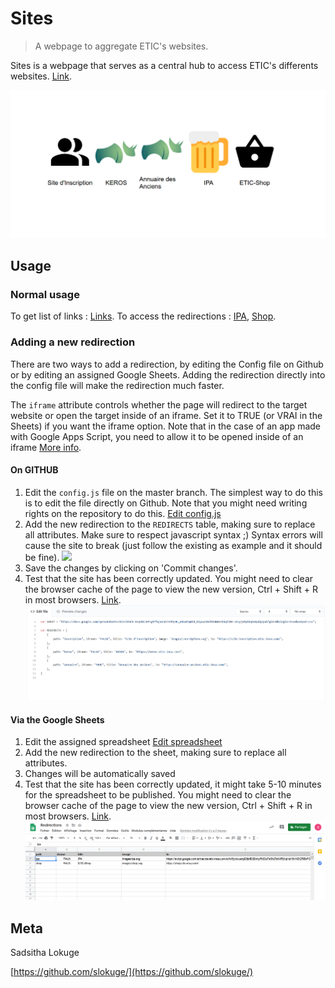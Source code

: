 # Sites
> A webpage to aggregate ETIC's websites.

Sites is a webpage that serves as a central hub to access ETIC's differents websites.
[Link](https://sites.etic-insa.com/).

![](screenshots/screenshot-1.png)

## Usage

### Normal usage

To get list of links : [Links](https://sites.etic-insa.com/).
To access the redirections : [IPA](https://sites.etic-insa.com/ipa), [Shop](https://sites.etic-insa.com/shop).

### Adding a new redirection

There are two ways to add a redirection, by editing the Config file on Github or by editing an assigned Google Sheets.
Adding the redirection directly into the config file will make the redirection much faster.

The `iframe` attribute controls whether the page will redirect to the target website or open the target inside of an iframe. Set it to TRUE (or VRAI in the Sheets) if you want the iframe option. Note that in the case of an app made with Google Apps Script, you need to allow it to be opened inside of an iframe [More info](https://developers.google.com/apps-script/reference/html/html-output#setXFrameOptionsMode(XFrameOptionsMode)).

#### On GITHUB

1. Edit the `config.js` file on the master branch. The simplest way to do this is to edit the file directly on Github. Note that you might need writing rights on the repository to do this. [Edit config.js](https://github.com/ETICINSATechnologies/Sites/edit/main/config.js)
2. Add the new redirection to the `REDIRECTS` table, making sure to replace all attributes. Make sure to respect javascript syntax ;) Syntax errors will cause the site to break (just follow the existing as example and it should be fine).
![](screenshots/github-add_product_2.png)
3. Save the changes by clicking on 'Commit changes'.
4. Test that the site has been correctly updated. You might need to clear the browser cache of the page to view the new version, Ctrl + Shift + R in most browsers. [Link](https://sites.etic-insa.com/).
![](screenshots/screenshot-2.png)

#### Via the Google Sheets

1. Edit the assigned spreadsheet [Edit spreadsheet](https://docs.google.com/spreadsheets/d/1Zsp2m42jozEn5IIjhzrrxWNrF6KXk2i9FA07lPZEG8A/edit?usp=sharing)
2. Add the new redirection to the sheet, making sure to replace all attributes.
3. Changes will be automatically saved
5. Test that the site has been correctly updated, it might take 5-10 minutes for the spreadsheet to be published. You might need to clear the browser cache of the page to view the new version, Ctrl + Shift + R in most browsers. [Link](https://sites.etic-insa.com/).
![](screenshots/screenshot-3.png)

## Meta

Sadsitha Lokuge

[https://github.com/slokuge/](https://github.com/slokuge/)
